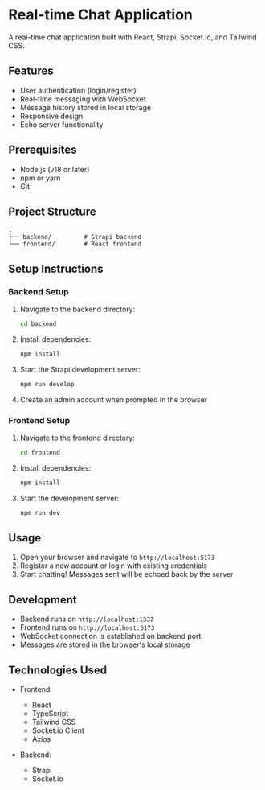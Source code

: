 # Real-time Chat Application

A real-time chat application built with React, Strapi, Socket.io, and Tailwind CSS.

## Features

- User authentication (login/register)
- Real-time messaging with WebSocket
- Message history stored in local storage
- Responsive design
- Echo server functionality

## Prerequisites

- Node.js (v18 or later)
- npm or yarn
- Git

## Project Structure

```
.
├── backend/         # Strapi backend
└── frontend/        # React frontend
```

## Setup Instructions

### Backend Setup

1. Navigate to the backend directory:
   ```bash
   cd backend
   ```

2. Install dependencies:
   ```bash
   npm install
   ```

3. Start the Strapi development server:
   ```bash
   npm run develop
   ```

4. Create an admin account when prompted in the browser

### Frontend Setup

1. Navigate to the frontend directory:
   ```bash
   cd frontend
   ```

2. Install dependencies:
   ```bash
   npm install
   ```

3. Start the development server:
   ```bash
   npm run dev
   ```

## Usage

1. Open your browser and navigate to `http://localhost:5173`
2. Register a new account or login with existing credentials
3. Start chatting! Messages sent will be echoed back by the server

## Development

- Backend runs on `http://localhost:1337`
- Frontend runs on `http://localhost:5173`
- WebSocket connection is established on backend port
- Messages are stored in the browser's local storage

## Technologies Used

- Frontend:
  - React
  - TypeScript
  - Tailwind CSS
  - Socket.io Client
  - Axios

- Backend:
  - Strapi
  - Socket.io
